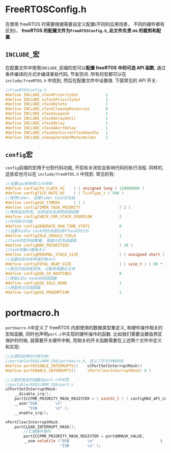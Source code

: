 # FreeRTOSConfig.h

在使用 freeRTOS 时需要根据需要自定义配置(不同的应用场景， 不同的硬件都有区别)， **freeRTOS 的配置文件为`FreeRTOSConfig.h`, 此文件负责 os 的裁剪和配置**.

## `INCLUDE_`宏

在配置文件中使用`INCLUDE_`前缀的宏可以**配置 freeRTOS 中的可选 API 函数**, 通过条件编译的方式步编译某些代码, 节省空间.
所有的宏都可以在 `include/freeRTOS.h` 中找到, 然后在配置文件中设置值. 下面常见的 API 开关:

```c
//FreeRTOSConfig.h
#define INCLUDE_vTaskPrioritySet            1
#define INCLUDE_uxTaskPriorityGet           1
#define INCLUDE_vTaskDelete                 1
#define INCLUDE_vTaskCleanUpResources       0
#define INCLUDE_vTaskSuspend                1
#define INCLUDE_vTaskDelayUntil             1
#define INCLUDE_vTaskDelay                  1
#define INCLUDE_xTaskAbortDelay             1
#define INCLUDE_xTaskGetCurrentTaskHandle   1
#define INCLUDE_xSemaphoreGetMutexHolder    1
```

## `config`宏

`config`前缀的宏用于分割代码功能, 开启和关闭宏会影响代码的执行流程. 同样的, 这些宏也可以在 `include/freeRTOS.h` 中找到.
常见的有:

```c
//设置cpu频率和tick频率
#define configCPU_CLOCK_HZ    ( ( unsigned long ) 120000000 )
#define configTICK_RATE_HZ    ( ( TickType_t ) 500 )
//使用timer, 设置timer task优先级
#define configUSE_TIMERS      ( 1 )
#define configTIMER_TASK_PRIORITY                 ( 2 )
//堆栈溢出检测, 出现溢出会调用回调函数
#define configCHECK_FOR_STACK_OVERFLOW            2
//时间统计功能
#define configGENERATE_RUN_TIME_STATS             0
//设置与idle task同优先级的用户task的行为
#define configIDLE_SHOULD_YIELD                   1
//task的优先级数量, 值越大优先级越高
#define configMAX_PRIORITIES                      ( 10 )
//task的最小堆栈大小
#define configMINIMAL_STACK_SIZE                  ( ( unsigned short ) (512/2) )
//设置动态内存申请的堆大小
#define configTOTAL_HEAP_SIZE                     ( ( size_t ) ( 80 * 1024 ) )
//是否开启协程支持, 功能有限建议关闭
#define configUSE_CO_ROUTINES                     0
//使能idle task的回调函数
#define configUSE_IDLE_HOOK                       1
//使能抢占式调度器
#define configUSE_PREEMPTION                      1
```

# portmacro.h

`portmacro.h`中定义了 freeRTOS 内部使用的数据类型重定义, 和硬件操作相关的宏和函数, 同时也声明`port.c`中实现的硬件操作的函数.
比如我们需要设置临界区保护的时候, 就需要开关硬件中断, 而相关的开关函数需要在上述两个文件中定义和实现:

```c
//以源码自带的示例为例:
//portable/RVDS/ARM_CA9/portmacro.h, 定义了开关中断的宏
#define portDISABLE_INTERRUPTS()    ulPortSetInterruptMask()
#define portENABLE_INTERRUPTS()     vPortClearInterruptMask( 0 )

//上面宏指定的函数在port.c中实现
//portable/RVDS/ARM_CA9/port.c
ulPortSetInterruptMask:
    __disable_irq();
    portICCPMR_PRIORITY_MASK_REGISTER = ( uint32_t ) ( configMAX_API_CALL_INTERRUPT_PRIORITY << portPRIORITY_SHIFT );
    __asm("DSB        \n"
          "ISB        \n" );
    __enable_irq();

vPortClearInterruptMask:
    portCLEAR_INTERRUPT_MASK();
        //汇编硬件操作
        portICCPMR_PRIORITY_MASK_REGISTER = portUNMASK_VALUE;
        __asm volatile ("DSB        \n"                             \
                        "ISB        \n" );
```

